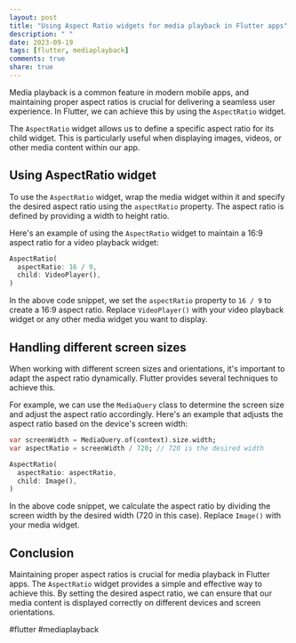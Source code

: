 ```yaml
---
layout: post
title: "Using Aspect Ratio widgets for media playback in Flutter apps"
description: " "
date: 2023-09-19
tags: [flutter, mediaplayback]
comments: true
share: true
---
```


Media playback is a common feature in modern mobile apps, and maintaining proper aspect ratios is crucial for delivering a seamless user experience. In Flutter, we can achieve this by using the `AspectRatio` widget.

The `AspectRatio` widget allows us to define a specific aspect ratio for its child widget. This is particularly useful when displaying images, videos, or other media content within our app.

## Using AspectRatio widget

To use the `AspectRatio` widget, wrap the media widget within it and specify the desired aspect ratio using the `aspectRatio` property. The aspect ratio is defined by providing a width to height ratio.

Here's an example of using the `AspectRatio` widget to maintain a 16:9 aspect ratio for a video playback widget:

```dart
AspectRatio(
  aspectRatio: 16 / 9,
  child: VideoPlayer(),
)
```

In the above code snippet, we set the `aspectRatio` property to `16 / 9` to create a 16:9 aspect ratio. Replace `VideoPlayer()` with your video playback widget or any other media widget you want to display.

## Handling different screen sizes

When working with different screen sizes and orientations, it's important to adapt the aspect ratio dynamically. Flutter provides several techniques to achieve this.

For example, we can use the `MediaQuery` class to determine the screen size and adjust the aspect ratio accordingly. Here's an example that adjusts the aspect ratio based on the device's screen width:

```dart
var screenWidth = MediaQuery.of(context).size.width;
var aspectRatio = screenWidth / 720; // 720 is the desired width

AspectRatio(
  aspectRatio: aspectRatio,
  child: Image(),
)
```

In the above code snippet, we calculate the aspect ratio by dividing the screen width by the desired width (720 in this case). Replace `Image()` with your media widget.

## Conclusion

Maintaining proper aspect ratios is crucial for media playback in Flutter apps. The `AspectRatio` widget provides a simple and effective way to achieve this. By setting the desired aspect ratio, we can ensure that our media content is displayed correctly on different devices and screen orientations.

#flutter #mediaplayback